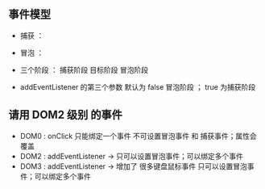 ## 事件模型

  - 捕获 ：

  - 冒泡 ：

  - 三个阶段 ： 捕获阶段   目标阶段   冒泡阶段

  - addEventListener 的第三个参数  默认为 false  冒泡阶段 ； true 为捕获阶段
## 请用 DOM2 级别 的事件
  - DOM0 : onClick 只能绑定一个事件 不可设置冒泡事件 和 捕获事件；属性会覆盖
  - DOM2 : addEventListener ->   只可以设置冒泡事件；可以绑定多个事件
  - DOM3 : addEventListener -> 增加了 很多键盘鼠标事件  只可以设置冒泡事件；可以绑定多个事件


